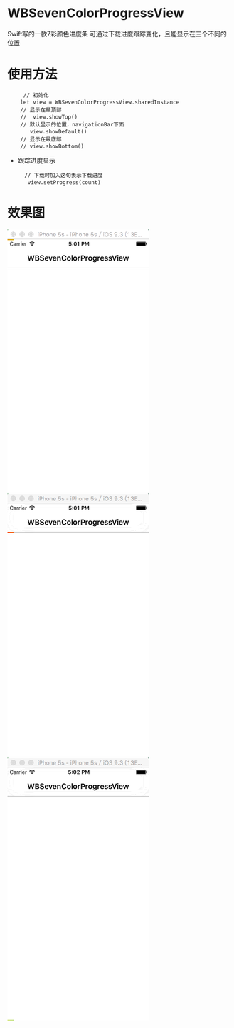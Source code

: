 # WBSevenColorProgressView
Swift写的一款7彩颜色进度条 可通过下载进度跟踪变化，且能显示在三个不同的位置

使用方法
=======

         // 初始化
        let view = WBSevenColorProgressView.sharedInstance
        // 显示在最顶部
        //  view.showTop()
        // 默认显示的位置，navigationBar下面
           view.showDefault()
        // 显示在最底部
        // view.showBottom()

* 跟踪进度显示

        // 下载时加入这句表示下载进度
         view.setProgress(count)
         
  
效果图
=======

  ![gif](https://github.com/JsonBin/WBSevenColorProgressView/raw/master/WBSevenColorProgressView/sevencolor1.gif "显示在最顶层")
  ![gif](https://github.com/JsonBin/WBSevenColorProgressView/raw/master/WBSevenColorProgressView/sevencolor2.gif "默认显示位置")
  ![gif](https://github.com/JsonBin/WBSevenColorProgressView/raw/master/WBSevenColorProgressView/sevencolor3.gif "显示在最底层")
